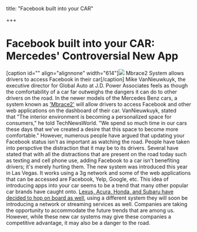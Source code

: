 title: "Facebook built into your CAR"

+++


# Facebook built into your CAR: Mercedes' Controversial New App

[caption id="" align="alignnone" width="614"]![](http://images.dailytech.com/nimage/IMG_0354.JPG) Mbrace2 System allows drivers to access Facebook in their car[/caption] Mike VanNieuwkuyk, the executive director for Global Auto at J.D. Power Associates feels as though the comfortability of a car far outweighs the dangers it can do to other drivers on the road. In the newer models of the Mercedes Benz cars, a system known as ['Mbrace2'](http://www.technewsworld.com/story/74156.html) will allow drivers to access Facebook and other web applications on the dashboard of their car. VanNieuwkuyk, stated that "The interior environment is becoming a personalized space for consumers," he told TechNewsWorld. "We spend so much time in our cars these days that we've created a desire that this space to become more comfortable." However, numerous people have argued that updating your Facebook status isn't as important as watching the road. People have taken into perspctive the distraction that it may be to its drivers. Several have stated that with all the distractions that are present on the road today such as texting and cell phone use, adding Facebook to a car isn't benefiting drivers; it's merely hurting them. The new system was introduced this year in Las Vegas. It works using a 3g network and some of the web applications that can be accessed are Facebook, Yelp, Google, etc. This idea of introducing apps into your car seems to be a trend that many other popular car brands have caught onto. [Lexus, Acura, Honda, and Subaru have decided to hop on board as well](http://www.post-gazette.com/stories/business/auto-news/as-apps-move-into-cars-so-do-more-distractions-637673/), using a different system they will soon be introducing a network or streaming services as well. Companies are taking the opportunity to accommodate the future trends that are among us. However, while these new car systems may give these companies a competitive advantage, it may also be a danger to the road.
